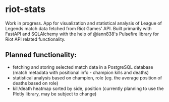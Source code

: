 # riot-stats
Work in progress.
App for visualization and statistical analysis of League of Legends match data fetched from Riot Games' API.
Built primarily with FastAPI and SQLAlchemy with the help of @iann838's Pulsefire library for Riot API related functionality.

## Planned functionality:
- fetching and storing selected match data in a PostgreSQL database (match metadata with positional info - champion kills and deaths)
- statistical analysis based on champion, role (eg. the average position of deaths based on role)
- kill/death heatmap sorted by side, position (currently planning to use the Plotly library, may be subject to change)
